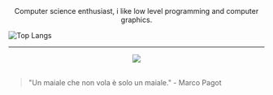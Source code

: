 <div align="center">
Computer science enthusiast, i like low level programming and computer graphics.
</div>

![Top Langs](https://github-readme-stats.vercel.app/api/top-langs/?username=lesghsw&theme=tokyonight)

-----------

<div align="center">
  <img src="https://i.giphy.com/fAifEytbybO75MsvZP.webp">
</div>

<br>

> "Un maiale che non vola è solo un maiale." - Marco Pagot
